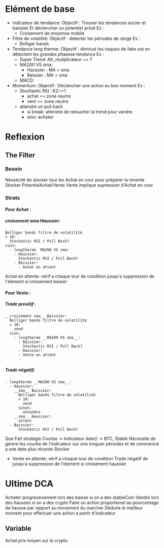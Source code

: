 # Elément de base
- indicateur de tendance:
  Objectif : Trouver les tendances aucier et baissier Et déclencher un potentiel achat
  Ex :
  - Croisement de moyenne mobile 
- Filtre de volatilité:
  Objectif : detecter les périodes de range
  Ex :
  - Bolliger bands
- Tendance long therme:
  Objectif : diminué les risques de fake out en détectant les grandes phasese tendance
  Ex :
  - Super Trend: Atr_muliplicateur ~= 7
  - MA200 VS sma:
    - Haussier : MA < sma 
    - Baissier : MA > sma 
  - MACD:
- Momentum:
  Objectif : Déclencher une action au bon moment
  Ex :
  - Stochastic RSI :  K2~=1
    - achat <= zone neutre 
    - vent >= zone neutre 
  - attendre un pull back
    - si break: attendre de retoucher la trend pour vendre
    - sinn: acheter

# Reflexion
## The Filter
### Besoin
Néssécité de stocker tout les Achat en cour pour préparer la revente
Stocker PotentielAchat/Vente
Vente implique supression d'Achat en cour
### Strats
#### Pour Achat : 
  ##### croisement sma Haussier:
    Bolliger bands filtre de volatilité
    > 10:
      Stochastic RSI / Pull Back?
    sinn:
      - longtherme  MA200 VS sma:
        - Haussier: 
          Stochastic RSI / Pull Back?
        - Baissier: 
          - Achat en attent
 
  Achat en attente:
  vérif a chaque tour de condition jusqu'a suppression de l'element si croisement baisier
#### Pour Vente : 
  ##### Trade __prositif__ : 
    __croisement sma__ Baissier:
      Bolliger bands filtre de volatilité
      > 10:
        vend
      sinn:
        - longtherme __MA200 VS sma__:
          - Baissier: 
            Stochastic RSI / Pull Back?
          - Haussier: 
          - Vente en attent
          - 
  ##### Trade __négatif__:
    - longtherme __MA200 VS sma__:
      - Haussier: 
        __sma__ Baissier:
          Bolliger bands filtre de volatilité
          > 10:
            vend
          sinon:
            attendre
        __sma__ Haussier:
          attent
      - Baissier: 
          Stochastic RSI / Pull Back?
         
Que Fait stratégie
Courbe -> Indicateur
date() -> BTC, Stable
Nécessite de gérere les courbe de l'indicateur sur une longuer périodes et de commencé a une date plus récente
Stocker
- Vente en attente:
  vérif a chaque tour de condition Trade négatif de jusqu'a suppression de l'element si croisement haussier

# Ultime DCA
Acheter progressivement lors des baisse si on a des stableCoin
Vendre lors des hausses si on a des crypto
Faire un action proportionel au pourcentage de hausse par rapport au movement du marcher
Déduire le meilleur moment pour effectuer une action a partir d'indicateur 
## Variable
Achat prix moyen sur la crypto